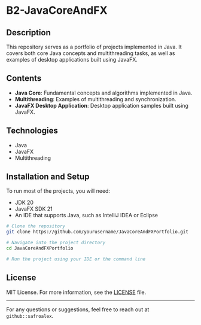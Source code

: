 # B2-JavaCoreAndFX 

## Description

This repository serves as a portfolio of projects implemented in Java. It covers both core Java concepts and multithreading tasks, as well as examples of desktop applications built using JavaFX.

## Contents

- **Java Core**: Fundamental concepts and algorithms implemented in Java.
- **Multithreading**: Examples of multithreading and synchronization.
- **JavaFX Desktop Application**: Desktop application samples built using JavaFX.

## Technologies

- Java
- JavaFX
- Multithreading

## Installation and Setup

To run most of the projects, you will need:

- JDK 20
- JavaFX SDK 21
- An IDE that supports Java, such as IntelliJ IDEA or Eclipse

```bash
# Clone the repository
git clone https://github.com/yourusername/JavaCoreAndFXPortfolio.git

# Navigate into the project directory
cd JavaCoreAndFXPortfolio

# Run the project using your IDE or the command line
```

## License

MIT License. For more information, see the [LICENSE](LICENSE) file.

---

For any questions or suggestions, feel free to reach out at `github::safroalex`.
